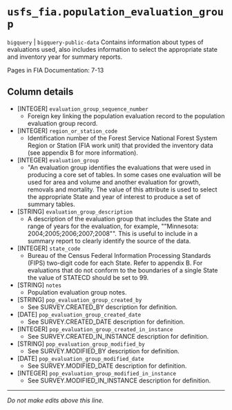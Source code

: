 # `usfs_fia.population_evaluation_group`
`bigquery` | `bigquery-public-data`
Contains information about types of evaluations used, also includes information to select the appropriate state and inventory year for summary reports. 	

Pages in FIA Documentation: 7-13

## Column details
* [INTEGER]   `evaluation_group_sequence_number`
  - Foreign key linking the population evaluation record to the population evaluation group record.
* [INTEGER]   `region_or_station_code`
  - Identification number of the Forest Service National Forest System Region or Station (FIA work unit) that provided the inventory data (see appendix B for more information).
* [INTEGER]   `evaluation_group`
  - "An evaluation group identifies the evaluations that were used in producing a core set of tables. In some cases one evaluation will be used for area and volume and another evaluation for growth, removals and mortality. The value of this attribute is used to select the appropriate State and year of interest to produce a set of summary tables.
* [STRING]    `evaluation_group_description`
  - A description of the evaluation group that includes the State and range of years for the evaluation, for example, ""Minnesota: 2004;2005;2006;2007;2008"". This is useful to include in a summary report to clearly identify the source of the data.
* [INTEGER]   `state_code`
  - Bureau of the Census Federal Information Processing Standards (FIPS) two-digit code for each State. Refer to appendix B. For evaluations that do not conform to the boundaries of a single State the value of STATECD should be set to 99.
* [STRING]    `notes`
  - Population evaluation group notes.
* [STRING]    `pop_evaluation_group_created_by`
  - See SURVEY.CREATED_BY description for definition.
* [DATE]      `pop_evaluation_group_created_date`
  - See SURVEY.CREATED_DATE description for definition.
* [INTEGER]   `pop_evaluation_group_created_in_instance`
  - See SURVEY.CREATED_IN_INSTANCE description for definition.
* [STRING]    `pop_evaluation_group_modified_by`
  - See SURVEY.MODIFIED_BY description for definition.
* [DATE]      `pop_evaluation_group_modified_date`
  - See SURVEY.MODIFIED_DATE description for definition.
* [INTEGER]   `pop_evaluation_group_modified_in_instance`
  - See SURVEY.MODIFIED_IN_INSTANCE description for definition.

-------------------------------------------------------------------------------
*Do not make edits above this line.*
